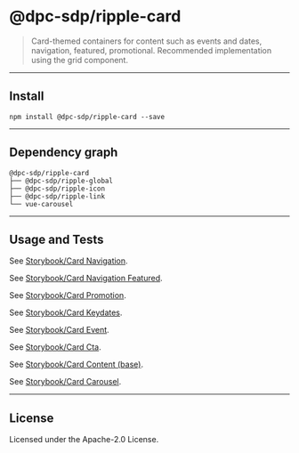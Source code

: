 # @dpc-sdp/ripple-card

> Card-themed containers for content such as events and dates, navigation,
featured, promotional. Recommended implementation using the grid component.

--------------------------------------------------------------------------------

## Install

```shell
npm install @dpc-sdp/ripple-card --save
```

--------------------------------------------------------------------------------

## Dependency graph

```shell
@dpc-sdp/ripple-card
├── @dpc-sdp/ripple-global
├── @dpc-sdp/ripple-icon
├── @dpc-sdp/ripple-link
└── vue-carousel
```

--------------------------------------------------------------------------------

## Usage and Tests

See [Storybook/Card Navigation](https://ripple.sdp.vic.gov.au/?selectedKind=Molecules/Card&selectedStory=Card%20Navigation).

See [Storybook/Card Navigation Featured](https://ripple.sdp.vic.gov.au/?selectedKind=Molecules/Card&selectedStory=Card%20Navigation%20Featured).

See [Storybook/Card Promotion](https://ripple.sdp.vic.gov.au/?selectedKind=Molecules/Card&selectedStory=Card%20Promotion).

See [Storybook/Card Keydates](https://ripple.sdp.vic.gov.au/?selectedKind=Molecules/Card&selectedStory=Card%20Keydates).

See [Storybook/Card Event](https://ripple.sdp.vic.gov.au/?selectedKind=Molecules/Card&selectedStory=Card%20Event).

See [Storybook/Card Cta](https://ripple.sdp.vic.gov.au/?selectedKind=Molecules/Card&selectedStory=Card%20Cta).

See [Storybook/Card Content (base)](https://ripple.sdp.vic.gov.au/?selectedKind=Molecules/Card&selectedStory=Card%20Content%20(base)).

See [Storybook/Card Carousel](https://ripple.sdp.vic.gov.au/?selectedKind=Molecules/Card&selectedStory=Card%20Carousel).

--------------------------------------------------------------------------------

## License

Licensed under the Apache-2.0 License.
